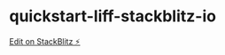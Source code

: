 # quickstart-liff-stackblitz-io

[Edit on StackBlitz ⚡️](https://stackblitz.com/edit/quickstart-liff-stackblitz-io)